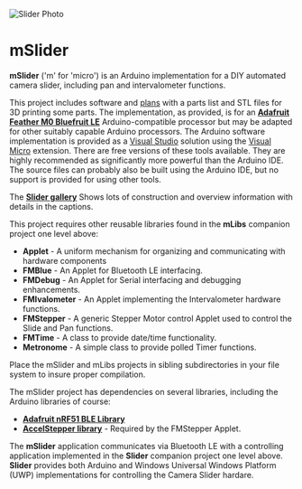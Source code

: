 ![Slider Photo](https://www.forestmoon.com/Piwigo/_data/i/galleries/Projects/Slider/SEF00472-sm.jpg)

# mSlider
**mSlider** ('m' for 'micro') is an Arduino implementation for a DIY automated camera slider, including pan and intervalometer functions.

This project includes software and [plans](https://github.com/ScottFerg56/mSlider/tree/master/Plans) with a parts list and STL files for 3D printing some parts. The implementation, as provided, is for an [**Adafruit Feather M0 Bluefruit LE**](https://learn.adafruit.com/adafruit-feather-m0-bluefruit-le?view=all) Arduino-compatible processor but may be adapted for other suitably capable Arduino processors. The Arduino software implementation is provided
 as a [Visual Studio](https://visualstudio.microsoft.com/free-developer-offers/) solution using the [Visual Micro](https://www.visualmicro.com/) extension. There are free versions of these tools available. They are highly recommended as significantly more powerful than the Arduino IDE. The source files can probably also be built using the Arduino IDE, but no support is provided for using other tools.

The [**Slider gallery**](https://www.forestmoon.com/Piwigo/index.php?/category/Slider) Shows lots of construction and overview information with details in the captions. 

This project requires other reusable libraries found in the **mLibs** companion project one level above:
* **Applet** - A uniform mechanism for organizing and communicating with hardware components
* **FMBlue** - An Applet for Bluetooth LE interfacing.
* **FMDebug** - An Applet for Serial interfacing and debugging enhancements.
* **FMIvalometer** - An Applet implementing the Intervalometer hardware functions.
* **FMStepper** - A generic Stepper Motor control Applet used to control the Slide and Pan functions.
* **FMTime** - A class to provide date/time functionality.
* **Metronome** - A simple class to provide polled Timer functions.

Place the mSlider and mLibs projects in sibling subdirectories in your file system to insure proper compilation.

The mSlider project has dependencies on several libraries, including the Arduino libraries of course:
* [**Adafruit nRF51 BLE Library**](https://learn.adafruit.com/adafruit-feather-32u4-bluefruit-le/installing-ble-library)
* [**AccelStepper library**](http://www.airspayce.com/mikem/arduino/AccelStepper/) - Required by the FMStepper Applet.

The **mSlider** application communicates via Bluetooth LE with a controlling application implemented in the **Slider** companion project one level above. **Slider** provides both Arduino and Windows Universal Windows Platform (UWP) implementations for controlling the Camera Slider hardare.
